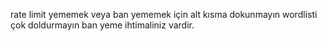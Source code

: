 rate limit yememek veya ban yememek için alt kısma dokunmayın wordlisti çok doldurmayın ban yeme ihtimaliniz vardir.
